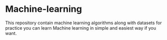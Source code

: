 # Machine-learning
This repository contain machine learning algorithms along with datasets for practice 
you can learn Machine learning in simple and easiest way if you want.
